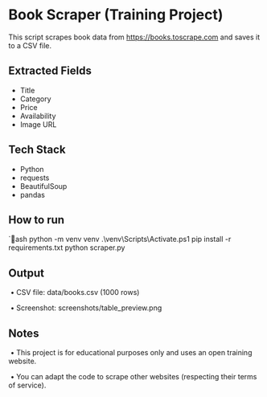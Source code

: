 # Book Scraper (Training Project)

This script scrapes book data from https://books.toscrape.com and saves it to a CSV file.



## Extracted Fields

* Title
* Category
* Price
* Availability
* Image URL



## Tech Stack

* Python
* requests
* BeautifulSoup
* pandas



## How to run

`ash
python -m venv venv
.\\venv\\Scripts\\Activate.ps1
pip install -r requirements.txt
python scraper.py



## Output

&nbsp;• CSV file: data/books.csv (1000 rows)

&nbsp;• Screenshot: screenshots/table\_preview.png



## Notes

&nbsp;• This project is for educational purposes only and uses an open training website.

&nbsp;• You can adapt the code to scrape other websites (respecting their terms of service).





